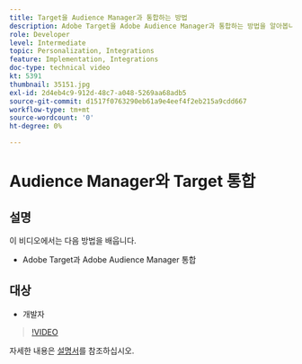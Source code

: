 ```yaml
---
title: Target을 Audience Manager과 통합하는 방법
description: Adobe Target을 Adobe Audience Manager과 통합하는 방법을 알아봅니다.
role: Developer
level: Intermediate
topic: Personalization, Integrations
feature: Implementation, Integrations
doc-type: technical video
kt: 5391
thumbnail: 35151.jpg
exl-id: 2d4eb4c9-912d-48c7-a048-5269aa68adb5
source-git-commit: d1517f0763290eb61a9e4eef4f2eb215a9cdd667
workflow-type: tm+mt
source-wordcount: '0'
ht-degree: 0%

---
```


#  Audience Manager와 Target 통합

## 설명

이 비디오에서는 다음 방법을 배웁니다.

* Adobe Target과 Adobe Audience Manager 통합

## 대상

* 개발자

>[!VIDEO](https://video.tv.adobe.com/v/35151/?quality=12)

자세한 내용은 [설명서](https://experienceleague.adobe.com/docs/audience-manager/user-guide/implementation-integration-guides/integration-other-solutions/aam-target-integration.html?lang=en)를 참조하십시오.
